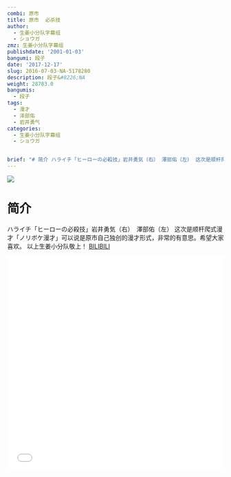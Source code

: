 ```yaml
---
combi: 原市
title: 原市  必杀技
author:
  - 生姜小分队字幕组
  - ショウガ
zmz: 生姜小分队字幕组
publishdate: '2001-01-03'
bangumi: 段子
date: '2017-12-17'
slug: 2016-07-03-NA-5178280
description: 段子&#8226;NA
weight: 28783.0
bangumis:
  - 段子
tags:
  - 漫才
  - 泽部佑
  - 岩井勇气
categories:
  - 生姜小分队字幕组
  - ショウガ


brief: "# 简介 ハライチ「ヒーローの必殺技」岩井勇気（右） 澤部佑（左） 这次是顺杆爬式漫才「ノリボケ漫才」可以说是原市自己独创的漫才形式，非常的有意思。希望大家喜欢。 以上生姜小分队敬上！"
---
```

![](https://i.imgur.com/a9czGCV.png)
# 简介  
ハライチ「ヒーローの必殺技」岩井勇気（右）　澤部佑（左）
这次是顺杆爬式漫才「ノリボケ漫才」可以说是原市自己独创的漫才形式，非常的有意思。希望大家喜欢。
以上生姜小分队敬上！ 
  [BILIBILI](https://www.bilibili.com/video/av5178280/)

<div class="vcontainer">  <iframe class="video" src="//www.bilibili.com/blackboard/player.html?aid=5178280" width="100%" height="500" frameborder="0" allowfullscreen="allowfullscreen"></iframe></div>
